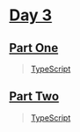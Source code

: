 
# [Day 3](https://adventofcode.com/2015/day/3)

## [Part One](https://adventofcode.com/2015/day/3#part1)

> [TypeScript](/typescript/2015/3/src/p1.ts)

## [Part Two](https://adventofcode.com/2015/day/3#part2)

> [TypeScript](/typescript/2015/3/src/p2.ts)

